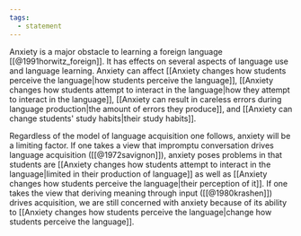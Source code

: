 ```yaml
---
tags:
  - statement
---
```

Anxiety is a major obstacle to learning a foreign language [[@1991horwitz_foreign]]. It has effects on several aspects of language use and language learning. Anxiety can affect [[Anxiety changes how students perceive the language|how students perceive the language]], [[Anxiety changes how students attempt to interact in the language|how they attempt to interact in the language]], [[Anxiety can result in careless errors during language production|the amount of errors they produce]], and [[Anxiety can change students' study habits|their study habits]].

Regardless of the model of language acquisition one follows, anxiety will be a limiting factor. If one takes a view that impromptu conversation drives language acquisition ([[@1972savignon]]), anxiety poses problems in that students are [[Anxiety changes how students attempt to interact in the language|limited in their production of language]] as well as [[Anxiety changes how students perceive the language|their perception of it]]. If one takes the view that deriving meaning through input ([[@1980krashen]]) drives acquisition, we are still concerned with anxiety because of its ability to [[Anxiety changes how students perceive the language|change how students perceive the language]]. 